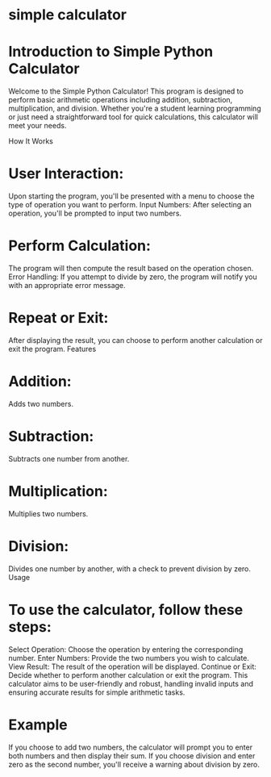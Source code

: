 # simple calculator

# Introduction to Simple Python Calculator

Welcome to the Simple Python Calculator! This program is designed to perform basic arithmetic operations including addition, subtraction, multiplication, and division. Whether you're a student learning programming or just need a straightforward tool for quick calculations, this calculator will meet your needs.

How It Works

# User Interaction: 
Upon starting the program, you'll be presented with a menu to choose the type of operation you want to perform.
Input Numbers: After selecting an operation, you'll be prompted to input two numbers.
#  Perform Calculation: 
The program will then compute the result based on the operation chosen.
Error Handling: If you attempt to divide by zero, the program will notify you with an appropriate error message.
# Repeat or Exit: 
After displaying the result, you can choose to perform another calculation or exit the program.
Features

# Addition: 
Adds two numbers.
# Subtraction: 
Subtracts one number from another.
# Multiplication: 
Multiplies two numbers.
# Division: 
Divides one number by another, with a check to prevent division by zero.
Usage

# To use the calculator, follow these steps:

Select Operation: Choose the operation by entering the corresponding number.
Enter Numbers: Provide the two numbers you wish to calculate.
View Result: The result of the operation will be displayed.
Continue or Exit: Decide whether to perform another calculation or exit the program.
This calculator aims to be user-friendly and robust, handling invalid inputs and ensuring accurate results for simple arithmetic tasks.

# Example

If you choose to add two numbers, the calculator will prompt you to enter both numbers and then display their sum. If you choose division and enter zero as the second number, you'll receive a warning about division by zero.

